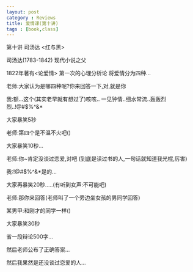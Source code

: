 ```yaml
---
layout: post
category : Reviews
title: 爱情课(第十讲)
tags : [book,class]
---
```



第十讲  司汤达  <红与黑>

司汤达(1783-1842)  现代小说之父

1822年著有<论爱情> 第一次的心理分析论 将爱情分为四种...

老师:大家认为是哪四种呢?你来回答一下,对,就是你

我:额...这个(其实老早就有想过了)咳咳..
   一见钟情..细水常流..轰轰烈烈..!@#$%^&*

大家暴笑5秒

老师:第四个是不温不火吧()

大家暴笑10秒...

老师:你~肯定没谈过恋爱,对吧
(到底是读过书的人,一句话就知道我光棍,厉害)

我:!@#$%^&*是的...

大家再暴笑20秒.....(有听到女声:不可能吧)

老师:那你来回答(老师叫了一个旁边坐女孩的男同学回答)

某男甲:和刚才的同学一样()

大家暴笑30秒

省一段辩论500字...

然后老师公布了正确答案...

然后我果然是还没谈过恋爱的人...  